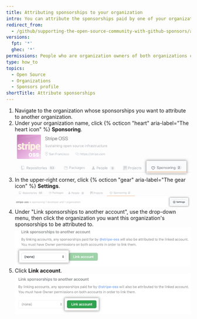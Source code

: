 ```yaml
---
title: Attributing sponsorships to your organization
intro: You can attribute the sponsorships paid by one of your organizations to another organization.
redirect_from:
  - /github/supporting-the-open-source-community-with-github-sponsors/attributing-sponsorships-to-your-organization
versions:
  fpt: '*'
  ghec: '*'
permissions: People who are organization owners of both organizations can attribute one organization's sponsorships to another organization.
type: how_to
topics:
  - Open Source
  - Organizations
  - Sponsors profile
shortTitle: Attribute sponsorships
---
```


1. Navigate to the organization whose sponsorships you want to attribute to another organization.
2. Under your organization name, click {% octicon "heart" aria-label="The heart icon" %} **Sponsoring**.
  !["Sponsoring" tab](/assets/images/help/sponsors/sponsoring-tab.png)
1. In the upper-right corner, click {% octicon "gear" aria-label="The gear icon" %} **Settings**.
  !["Settings" button](/assets/images/help/sponsors/sponsoring-settings-button.png)
1. Under "Link sponsorships to another account", use the drop-down menu, then click the organization you want this organization's sponsorships to be attributed to.
  ![Drop-down menu to select account](/assets/images/help/sponsors/select-an-account-drop-down.png)
1. Click **Link account**.
  !["Link account" button](/assets/images/help/sponsors/link-account-button.png)
